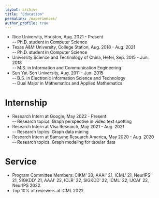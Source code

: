 ```yaml
---
layout: archive
title: "Education"
permalink: /experiences/
author_profile: true
---
```

<ul>
<li>
Rice University, Houston, Aug. 2021 - Present <br />
-- Ph.D. student in Computer Science <br />
</li>

<li>
Texas A&M University, College Station, Aug. 2018 - Aug. 2021 <br />
-- Ph.D. student in Computer Science <br />
</li>

<li>
University Science and Technology of China, Hefei, Sep. 2015 - Jun. 2018 <br />
-- M.S. in Information and Communication Engineering <br />
</li>

<li>
Sun Yat-Sen University, Aug. 2011 - Jun. 2015 <br />
-- B.S. in Electronic Information Science and Technology <br />
-- Dual Major in Mathematics and Applied Mathematics <br />
</li>
</ul>

Internship
=====
<ul>
<li> Research Intern at Google, May 2022 - Present  <br />
-- Research topics: Graph perspective in video text spotting <br /></li>

<li> Research Intern at Visa Research, May 2021 - Aug. 2021 <br />
-- Research topics: Graph data mining <br /></li>

<li> Research Intern at Samsung Research America, May 2020 - Aug. 2020 <br />
-- Research topics: Graph modeling for tabular data <br /></li>
</ul>

Service
=====
<ul>
<li> Program Committee Members: CIKM' 20, AAAI' 21, ICML' 21, NeurIPS' 21, SIGKDD' 21, AAAI' 22, ICLR' 22, 
SIGKDD' 22, ICML' 22, IJCAI' 22, NeurIPS 2022. <br /></li>

<li> Top 10% of reviewers at ICML 2022 <br /></li>
</ul>